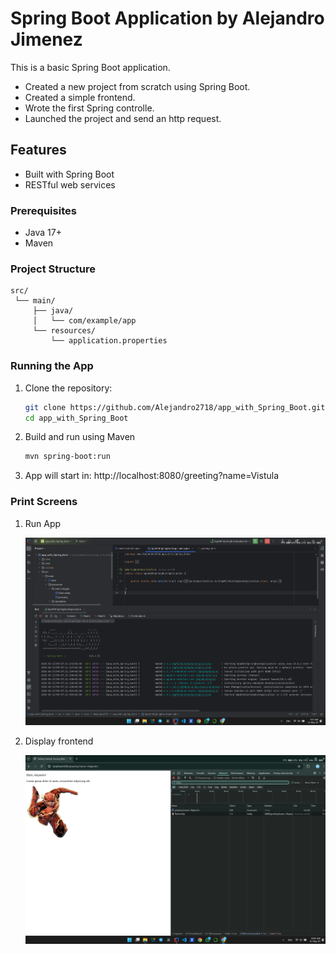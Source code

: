 # Spring Boot Application by Alejandro Jimenez

This is a basic Spring Boot application.
- Created a new project from scratch using Spring Boot.
- Created a simple frontend.
- Wrote the first Spring controlle.
- Launched the project and send an http request.

## Features

- Built with Spring Boot
- RESTful web services

### Prerequisites

- Java 17+ 
- Maven 

### Project Structure

    src/
     └── main/
         ├── java/
         │   └── com/example/app
         └── resources/
             └── application.properties

### Running the App

1. Clone the repository:
    ```bash
   git clone https://github.com/Alejandro2718/app_with_Spring_Boot.git
   cd app_with_Spring_Boot
2. Build and run using Maven
    ```bash
    mvn spring-boot:run
3. App will start in:
   http://localhost:8080/greeting?name=Vistula


### Print Screens
1. Run App

   <img src="printscreens/Screenshot 2025-05-21 095750.png" alt="run app" width="700"/>
3. Display frontend
   
    <img src="printscreens/Screenshot 2025-05-21 100226.png" alt="run app" width="700"/>
